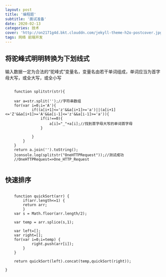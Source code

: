 ```yaml
---
layout: post
title: '编程题'
subtitle: '面试准备'
date: 2020-02-13
categories: 技术
cover: 'http://on2171g4d.bkt.clouddn.com/jekyll-theme-h2o-postcover.jpg'
tags: 网络 前端开发 
---
```


## 将驼峰式明明转换为下划线式

输入数据一定为合法的“驼峰式”变量名，变量名由若干单词组成，单词应当为首字母大写，或全大写，或全小写
<pre><code class="language-javascript">
    function splitstr(str){
	
	var a=str.split('');//字符串数组
	for(var i=0;i<a.length;i++){
		if(a[i]<='Z'&&a[i]>='A'){
			if((a[i+1]<='z'&&a[i+1]>='a')||(a[i+1]<='Z'&&a[i+1]>='A'&&a[i-1]<='z'&&a[i-1]>='a')){
				if(i!==0){
					a[i]="_"+a[i];//找到首字母大写的单词首字母
				}
				
			}
		}
	}
	return a.join('').toString();
    }console.log(splitstr("OneHTTPRequest"));//测试成功
    //OneHTTPRequest=>One_HTTP_Request
    </code>
</pre>

## 快速排序

<pre><code class="language-javascript">
    function quickSort(arr) {
        if(arr.length<=1) {
  	    return arr;
        }
    var s = Math.floor(arr.length/2);
 
    var temp = arr.splice(s,1);
  
    var left=[];
    var right=[];
    for(var i=0;i<arr.length;i++) {
        if(arr[i]<temp) {
      l     eft.push(arr[i]);
        }
        if(arr[i]>=temp) {
            right.push(arr[i]);
        }
    }
  
    return quickSort(left).concat(temp,quickSort(right));  
  
}
</code></pre>

